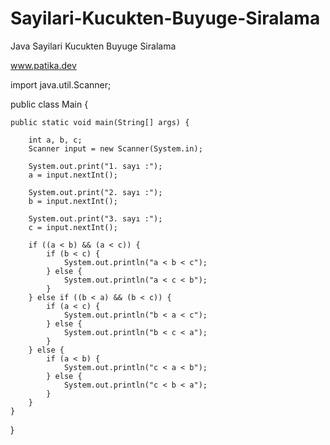 # Sayilari-Kucukten-Buyuge-Siralama
Java Sayilari Kucukten Buyuge Siralama

www.patika.dev

import java.util.Scanner;

public class Main {
    
    public static void main(String[] args) {

        int a, b, c;
        Scanner input = new Scanner(System.in);

        System.out.print("1. sayı :");
        a = input.nextInt();

        System.out.print("2. sayı :");
        b = input.nextInt();

        System.out.print("3. sayı :");
        c = input.nextInt();

        if ((a < b) && (a < c)) {
            if (b < c) {
                System.out.println("a < b < c");
            } else {
                System.out.println("a < c < b");
            }
        } else if ((b < a) && (b < c)) {
            if (a < c) {
                System.out.println("b < a < c");
            } else {
                System.out.println("b < c < a");
            }
        } else {
            if (a < b) {
                System.out.println("c < a < b");
            } else {
                System.out.println("c < b < a");
            }
        }
    }
}
